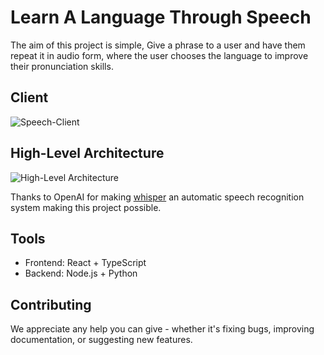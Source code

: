 # Learn A Language Through Speech

The aim of this project is simple, Give a phrase to a user and have them repeat it in audio form, where the user chooses the language to improve their pronunciation skills.

## Client
![Speech-Client](https://user-images.githubusercontent.com/29023819/204177122-71ad3eb7-6aad-434b-ac78-f75a4534e71e.png)


## High-Level Architecture
![High-Level Architecture](https://user-images.githubusercontent.com/29023819/204177209-ae191d13-9f39-46ae-88af-e55ddbfdf47e.png)

Thanks to OpenAI for making [whisper](https://github.com/openai/whisper) an automatic speech recognition system making this project possible.

## Tools 
- Frontend: React + TypeScript 
- Backend: Node.js + Python 

## Contributing
We appreciate any help you can give - whether it's fixing bugs, improving documentation, or suggesting new features.
